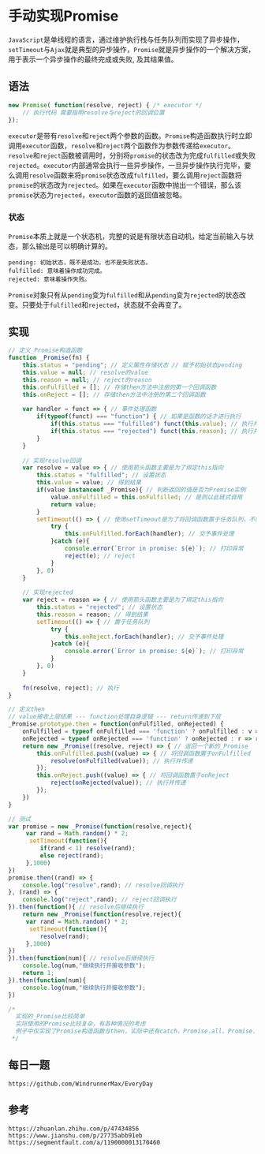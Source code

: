 # 手动实现Promise
`JavaScript`是单线程的语言，通过维护执行栈与任务队列而实现了异步操作，`setTimeout`与`Ajax`就是典型的异步操作，`Promise`就是异步操作的一个解决方案，用于表示一个异步操作的最终完成或失败, 及其结果值。

## 语法

```javascript
new Promise( function(resolve, reject) { /* executor */
    // 执行代码 需要指明resolve与reject的回调位置
});
```
`executor`是带有`resolve`和`reject`两个参数的函数。`Promise`构造函数执行时立即调用`executor`函数，`resolve`和`reject`两个函数作为参数传递给`executor`。`resolve`和`reject`函数被调用时，分别将`promise`的状态改为完成`fulfilled`或失败`rejected`。`executor`内部通常会执行一些异步操作，一旦异步操作执行完毕，要么调用`resolve`函数来将`promise`状态改成`fulfilled`，要么调用`reject`函数将`promise`的状态改为`rejected`。如果在`executor`函数中抛出一个错误，那么该`promise`状态为`rejected`，`executor`函数的返回值被忽略。

### 状态
`Promise`本质上就是一个状态机，完整的说是有限状态自动机，给定当前输入与状态，那么输出是可以明确计算的。
```
pending: 初始状态，既不是成功，也不是失败状态。
fulfilled: 意味着操作成功完成。
rejected: 意味着操作失败。
```
`Promise`对象只有从`pending`变为`fulfilled`和从`pending`变为`rejected`的状态改变。只要处于`fulfilled`和`rejected`，状态就不会再变了。

## 实现

```javascript
// 定义_Promise构造函数 
function _Promise(fn) {
    this.status = "pending"; // 定义属性存储状态 // 赋予初始状态pending
    this.value = null; // resolve的value
    this.reason = null; // reject的reason
    this.onFulfilled = []; // 存储then方法中注册的第一个回调函数
    this.onReject = []; // 存储then方法中注册的第二个回调函数
    
    var handler = funct => { // 事件处理函数
        if(typeof(funct) === "function") { // 如果是函数的话才进行执行
            if(this.status === "fulfilled") funct(this.value); // 执行并传递value
            if(this.status === "rejected") funct(this.reason); // 执行并传递rejected
        }
    }
    
    // 实现resolve回调
    var resolve = value => { // 使用箭头函数主要是为了绑定this指向
        this.status = "fulfilled"; // 设置状态
        this.value = value; // 得到结果
        if(value instanceof _Promise){ // 判断返回的值是否为Promise实例
            value.onFulfilled = this.onFulfilled; // 是则以此链式调用
            return value;
        } 
        setTimeout(() => { // 使用setTimeout是为了将回调函数置于任务队列，不阻塞主线程，异步执行，实际promise的回调是置于微队列的，而setTimeout的回调是置于宏队列
            try {
                this.onFulfilled.forEach(handler); // 交予事件处理
            }catch (e){
                console.error(`Error in promise: ${e}`); // 打印异常
                reject(e); // reject
            }
        }, 0)
    }
    
    // 实现rejected
    var reject = reason => { // 使用箭头函数主要是为了绑定this指向
        this.status = "rejected"; // 设置状态
        this.reason = reason; // 得到结果
        setTimeout(() => { // 置于任务队列
            try {
                this.onReject.forEach(handler); // 交予事件处理
            }catch (e){
                console.error(`Error in promise: ${e}`); // 打印异常
            }
        }, 0)
    }
    
    fn(resolve, reject); // 执行
}

// 定义then
// value接收上层结果 --- function处理自身逻辑 --- return传递到下层
_Promise.prototype.then = function(onFulfilled, onRejected) {
    onFulfilled = typeof onFulfilled === 'function' ? onFulfilled : v => v; // 转为函数
    onRejected = typeof onRejected === 'function' ? onRejected : r => r; // 转为函数
    return new _Promise((resolve, reject) => { // 返回一个新的_Promise
        this.onFulfilled.push((value) => { // 将回调函数置于onFulfilled
            resolve(onFulfilled(value)); // 执行并传递
        });
        this.onReject.push((value) => { // 将回调函数置于onReject
            reject(onRejected(value)); // 执行并传递
        });
    })
}
```

```javascript
// 测试
var promise = new _Promise(function(resolve,reject){
     var rand = Math.random() * 2;
      setTimeout(function(){
         if(rand < 1) resolve(rand);
         else reject(rand);
     },1000)
})
promise.then((rand) => {
    console.log("resolve",rand); // resolve回调执行
}, (rand) => {
    console.log("reject",rand); // reject回调执行
}).then(function(){ // resolve后继续执行
    return new _Promise(function(resolve,reject){
     var rand = Math.random() * 2;
      setTimeout(function(){
         resolve(rand);
     },1000)
})
}).then(function(num){ // resolve后继续执行
    console.log(num,"继续执行并接收参数");
    return 1;
}).then(function(num){
    console.log(num,"继续执行并接收参数");
})

/*
  实现的_Promise比较简单
  实际使用的Promise比较复杂，有各种情况的考虑
  例子中仅实现了Promise构造函数与then，实际中还有catch、Promise.all、Promise.race、Promise.resolve、Promise.reject等实现
 */
```

## 每日一题

```
https://github.com/WindrunnerMax/EveryDay
```


## 参考

```
https://zhuanlan.zhihu.com/p/47434856
https://www.jianshu.com/p/27735abb91eb
https://segmentfault.com/a/1190000013170460
```
